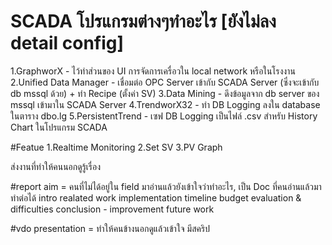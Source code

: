 # SCADA โปรแกรมต่างๆทำอะไร [ยังไม่ลง detail config]
1.GraphworX 		- ไว้ทำส่วนของ UI การจัดการเครื่อวใน local network หรือในโรงงาน
2.Unified Data Manager 	- เชื่อมต่อ OPC Server เข้ากับ SCADA Server (ซึ่งจะเข้ากับ db mssql ด้วย) + ทำ Recipe (ตั้งค่า SV) 
3.Data Mining 		- ดึงข้อมูลจาก db server ของ mssql เข้ามาใน SCADA Server
4.TrendworX32		- ทำ DB Logging ลงใน database ในตาราง dbo.lg
5.PersistentTrend		- เซฟ DB Logging เป็นไฟล์ .csv สำหรับ History Chart ในโปรแกรม SCADA

#Featue
1.Realtime Monitoring
2.Set SV
3.PV Graph

ส่งงานที่ทำให้คนนอกดูรู้เรื่อง

#report aim = คนที่ไม่ได้อยู่ใน field มาอ่านแล้วยังเข้าใจว่าทำอะไร, เป็น Doc ที่คนอ่านแล้วมาทำต่อได้
intro
realated work
implementation
timeline
budget
evaluation & difficulties
conclusion - improvement future work

#vdo presentation = ทำให้คนข้างนอกดูแล้วเข้าใจ มีสคริป
